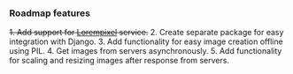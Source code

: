 ### Roadmap features

 ~~1. Add support for [Lorempixel][1] service.~~
 2. Create separate package for easy integration with Django.
 3. Add functionality for easy image creation offline using PIL.
 4. Get images from servers asynchronously.
 5. Add functionality for scaling and resizing images after response from servers.


  [1]: lorempixel.com